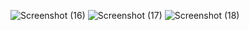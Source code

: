 ![Screenshot (16)](https://user-images.githubusercontent.com/76200523/182259838-ba6431db-cfec-46a1-9366-916ba30ae5f2.png)
![Screenshot (17)](https://user-images.githubusercontent.com/76200523/182259846-26e56282-d4be-4b48-89da-63e5045590a0.png)
![Screenshot (18)](https://user-images.githubusercontent.com/76200523/182259853-a11f9de4-366a-425b-9e8d-141af75678cb.png)
